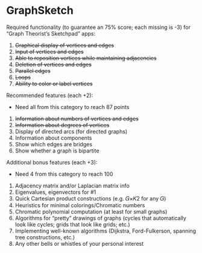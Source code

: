 # GraphSketch

Required functionality (to guarantee an 75% score; each missing is -3)
for “Graph Theorist’s Sketchpad” apps:
1. ~~Graphical display of vertices and edges~~
2. ~~Input of vertices and edges~~
3. ~~Able to reposition vertices while maintaining adjacencies~~
4. ~~Deletion of vertices and edges~~
5. ~~Parallel edges~~
6. ~~Loops~~
7. ~~Ability to color or label vertices~~

Recommended features (each +2):
* Need all from this category to reach 87 points

1. ~~Information about numbers of vertices and edges~~
2. ~~Information about degrees of vertices~~
3. Display of directed arcs (for directed graphs)
4. Information about components
5. Show which edges are bridges
6. Show whether a graph is bipartite

Additional bonus features (each +3):
 * Need 4 from this category to reach 100
1. Adjacency matrix and/or Laplacian matrix info
2. Eigenvalues, eigenvectors for #1
3. Quick Cartesian product constructions (e.g. 𝐺×𝐾2 for any 𝐺)
4. Heuristics for minimal colorings/Chromatic numbers
5. Chromatic polynomial computation (at least for small graphs)
6. Algorithms for “pretty” drawings of graphs (cycles that automatically
look like cycles; grids that look like grids; etc.)
7. Implementing well-known algorithms (Dijkstra, Ford-Fulkerson,
spanning tree constructions, etc.)
8. Any other bells or whistles of your personal interest